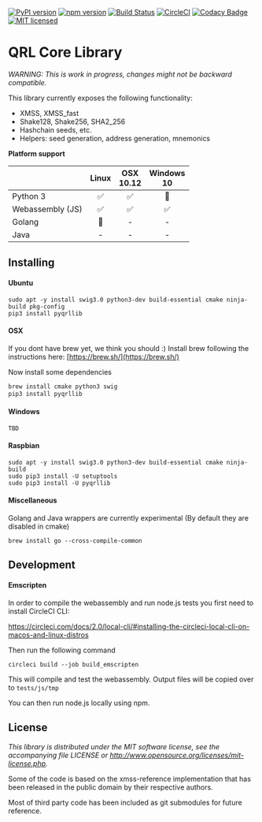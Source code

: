 [![PyPI version](https://badge.fury.io/py/pyqrllib.svg)](https://badge.fury.io/py/pyqrllib)
[![npm version](https://badge.fury.io/js/qrllib.svg)](https://badge.fury.io/js/qrllib)
[![Build Status](https://travis-ci.org/theQRL/qrllib.svg?branch=master)](https://travis-ci.org/theQRL/qrllib)
[![CircleCI](https://circleci.com/gh/theQRL/qrllib.svg?style=svg)](https://circleci.com/gh/theQRL/qrllib)
[![Codacy Badge](https://app.codacy.com/project/badge/Grade/23da5bbcb4fc4b6ba0c118f181aba24e)](https://www.codacy.com/gh/theQRL/qrllib/dashboard?utm_source=github.com&amp;utm_medium=referral&amp;utm_content=theQRL/qrllib&amp;utm_campaign=Badge_Grade)
[![MIT licensed](https://img.shields.io/badge/license-MIT-blue.svg)](https://raw.githubusercontent.com/theQRL/qrllib/master/LICENSE)

# QRL Core Library

*WARNING: This is work in progress, changes might not be backward compatible.*

This library currently exposes the following functionality:  

- XMSS, XMSS_fast
- Shake128, Shake256, SHA2_256
- Hashchain seeds, etc.
- Helpers: seed generation, address generation, mnemonics

**Platform support**

|           | Linux |     OSX<br>10.12     |  Windows<br>10 |
|-----------|:------------:|:-----------:|:--------:|
|Python 3   | :white_check_mark: | :white_check_mark: |    :seedling:     |
|Webassembly (JS) |      :white_check_mark:       |     :white_check_mark:       |    :white_check_mark:     |
|Golang     | :seedling: |     -       |    -     |
|Java       |      -       |     -       |    -     |

## Installing

#### Ubuntu
```
sudo apt -y install swig3.0 python3-dev build-essential cmake ninja-build pkg-config
pip3 install pyqrllib
````

#### OSX

If you dont have brew yet, we think you should :) Install brew following the instructions here: [https://brew.sh/](https://brew.sh/)

Now install some dependencies

```bash
brew install cmake python3 swig
pip3 install pyqrllib
```

#### Windows
```
TBD
```

#### Raspbian

```
sudo apt -y install swig3.0 python3-dev build-essential cmake ninja-build
sudo pip3 install -U setuptools
sudo pip3 install -U pyqrllib
```

#### Miscellaneous

Golang and Java wrappers are currently experimental (By default they are disabled in cmake)

```
brew install go --cross-compile-common
```

## Development

#### Emscripten

In order to compile the webassembly and run node.js tests you first need to install CircleCI CLI:

https://circleci.com/docs/2.0/local-cli/#installing-the-circleci-local-cli-on-macos-and-linux-distros

Then run the following command

```
circleci build --job build_emscripten
```

This will compile and test the webassembly. Output files will be copied over to `tests/js/tmp`

You can then run node.js locally using npm.

## License

*This library is distributed under the MIT software license, see the accompanying file LICENSE or http://www.opensource.org/licenses/mit-license.php.*

Some of the code is based on the xmss-reference implementation that has been released in the public domain by their respective authors.

Most of third party code has been included as git submodules for future reference.
